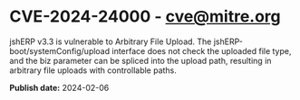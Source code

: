 # CVE-2024-24000 - cve@mitre.org

jshERP v3.3 is vulnerable to Arbitrary File Upload. The jshERP-boot/systemConfig/upload interface does not check the uploaded file type, and the biz parameter can be spliced into the upload path, resulting in arbitrary file uploads with controllable paths.

**Publish date:** 2024-02-06
